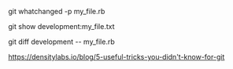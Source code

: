git whatchanged -p my_file.rb

git show development:my_file.txt

git diff development -- my_file.rb

https://densitylabs.io/blog/5-useful-tricks-you-didn't-know-for-git